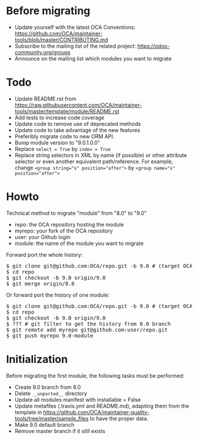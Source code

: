 # Before migrating

* Update yourself with the latest OCA Conventions: https://github.com/OCA/maintainer-tools/blob/master/CONTRIBUTING.md
* Subscribe to the mailing list of the related project: https://odoo-community.org/groups
* Announce on the mailing list which modules you want to migrate

# Todo

* Update README.rst from https://raw.githubusercontent.com/OCA/maintainer-tools/master/template/module/README.rst
* Add tests to increase code coverage
* Update code to remove use of deprecated methods
* Update code to take advantage of the new features
* Preferibly migrate code to new ORM API.
* Bump module version to "9.0.1.0.0"
* Replace `select = True` by `index = True`
* Replace string selectors in XML by name (if possible) or other attribute selector or even another equivalent path/reference. For example, change `<group string="x" position="after">` by `<group name="x" position="after">`

# Howto

Technical method to migrate "module" from "8.0" to "9.0"

* repo: the OCA repository hosting the module
* myrepo: your fork of the OCA repository
* user: your Github login
* module: the name of the module you want to migrate

Forward port the whole history:

<pre>
$ git clone git@github.com:OCA/repo.git -b 9.0 # (target OCA branch)
$ cd repo
$ git checkout -b 9.0 origin/9.0
$ git merge origin/8.0
</pre>

Or forward port the history of one module:

<pre>
$ git clone git@github.com:OCA/repo.git -b 9.0 # (target OCA branch)
$ cd repo
$ git checkout -b 9.0 origin/9.0
$ ??? # git filter to get the history from 8.0 branch
$ git remote add myrepo git@github.com:user/repo.git
$ git push myrepo 9.0-module
</pre>

# Initialization

Before migrating the first module, the following tasks must be performed:

* Create 9.0 branch from 8.0
* Delete `__unported__` directory
* Update all modules manifest with installable = False
* Update metafiles (.travis.yml and README.md), adapting them from the template in https://github.com/OCA/maintainer-quality-tools/tree/master/sample_files to have the proper data.
* Make 9.0 default branch
* Remove master branch if it still exists